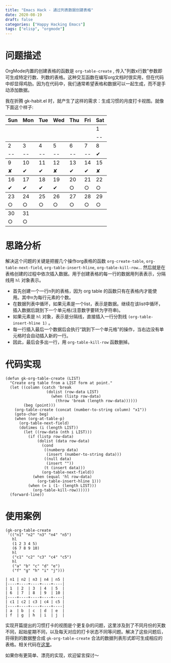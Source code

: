 ```yaml
---
title: "Emacs Hack - 通过列表数据创建表格"
date: 2020-08-19
draft: false
categories: ["Happy Hacking Emacs"]
tags: ["elisp", "orgmode"]
---
```


# 问题描述

OrgMode内置的创建表格的函数是 `org-table-create` , 传入"列数x行数"参数即可生成特定行数、列数的表格。这种交互函数在编写org文档时很实用，但在代码中却显得鸡肋。因为在代码中，我们通常希望表格和数据可以一起生成，而不是手动添加数据。

我在折腾 gk-habit.el 时，就产生了这样的需求：生成习惯的月度打卡视图。就像下面这个样子:

<table>


<colgroup>
<col  class="org-left">

<col  class="org-left">

<col  class="org-left">

<col  class="org-left">

<col  class="org-left">

<col  class="org-left">

<col  class="org-left">
</colgroup>
<thead>
<tr>
<th scope="col" class="org-left">Sun</th>
<th scope="col" class="org-left">Mon</th>
<th scope="col" class="org-left">Tue</th>
<th scope="col" class="org-left">Wed</th>
<th scope="col" class="org-left">Thu</th>
<th scope="col" class="org-left">Fri</th>
<th scope="col" class="org-left">Sat</th>
</tr>
</thead>

<tbody>
<tr>
<td class="org-left">&#xa0;</td>
<td class="org-left">&#xa0;</td>
<td class="org-left">&#xa0;</td>
<td class="org-left">&#xa0;</td>
<td class="org-left">&#xa0;</td>
<td class="org-left">&#xa0;</td>
<td class="org-left">1</td>
</tr>


<tr>
<td class="org-left">&#xa0;</td>
<td class="org-left">&#xa0;</td>
<td class="org-left">&#xa0;</td>
<td class="org-left">&#xa0;</td>
<td class="org-left">&#xa0;</td>
<td class="org-left">&#xa0;</td>
<td class="org-left">--</td>
</tr>
</tbody>

<tbody>
<tr>
<td class="org-left">2</td>
<td class="org-left">3</td>
<td class="org-left">4</td>
<td class="org-left">5</td>
<td class="org-left">6</td>
<td class="org-left">7</td>
<td class="org-left">8</td>
</tr>


<tr>
<td class="org-left">--</td>
<td class="org-left">--</td>
<td class="org-left">--</td>
<td class="org-left">--</td>
<td class="org-left">--</td>
<td class="org-left">--</td>
<td class="org-left">✔</td>
</tr>
</tbody>

<tbody>
<tr>
<td class="org-left">9</td>
<td class="org-left">10</td>
<td class="org-left">11</td>
<td class="org-left">12</td>
<td class="org-left">13</td>
<td class="org-left">14</td>
<td class="org-left">15</td>
</tr>


<tr>
<td class="org-left">✘</td>
<td class="org-left">✔</td>
<td class="org-left">✔</td>
<td class="org-left">✘</td>
<td class="org-left">✔</td>
<td class="org-left">✔</td>
<td class="org-left">✘</td>
</tr>
</tbody>

<tbody>
<tr>
<td class="org-left">16</td>
<td class="org-left">17</td>
<td class="org-left">18</td>
<td class="org-left">19</td>
<td class="org-left">20</td>
<td class="org-left">21</td>
<td class="org-left">22</td>
</tr>


<tr>
<td class="org-left">✔</td>
<td class="org-left">✔</td>
<td class="org-left">✔</td>
<td class="org-left">✔</td>
<td class="org-left">○</td>
<td class="org-left">○</td>
<td class="org-left">○</td>
</tr>
</tbody>

<tbody>
<tr>
<td class="org-left">23</td>
<td class="org-left">24</td>
<td class="org-left">25</td>
<td class="org-left">26</td>
<td class="org-left">27</td>
<td class="org-left">28</td>
<td class="org-left">29</td>
</tr>


<tr>
<td class="org-left">○</td>
<td class="org-left">○</td>
<td class="org-left">○</td>
<td class="org-left">○</td>
<td class="org-left">○</td>
<td class="org-left">○</td>
<td class="org-left">○</td>
</tr>
</tbody>

<tbody>
<tr>
<td class="org-left">30</td>
<td class="org-left">31</td>
<td class="org-left">&#xa0;</td>
<td class="org-left">&#xa0;</td>
<td class="org-left">&#xa0;</td>
<td class="org-left">&#xa0;</td>
<td class="org-left">&#xa0;</td>
</tr>


<tr>
<td class="org-left">○</td>
<td class="org-left">○</td>
<td class="org-left">&#xa0;</td>
<td class="org-left">&#xa0;</td>
<td class="org-left">&#xa0;</td>
<td class="org-left">&#xa0;</td>
<td class="org-left">&#xa0;</td>
</tr>
</tbody>
</table>

# 思路分析

解决这个问题的关键是把握几个操作org表格的函数 `org-create-table`, `org-table-next-field`, `org-table-insert-hline`, `org-table-kill-row`&#x2026; 然后就是在表格创建的过程中依次插入数据。用于创建表格的每一行的数据用列表表示，分隔线用 `hl` 对象表示。

-   首先创建一个一行n列的表格，因为 org table 的函数只有在表格内才能使用。其中n为每行元素的个数。
-   在数据列表中循环，如果元素是一个list，表示是数据。继续在该list中循环，插入数据后跳到下一个单元格(注意数字要转为字符串)。
-   如果元素是 `hl` 对象，表示是分隔线，直接插入一行分割线 `(org-table-insert-hline 1)` 。
-   每一行插入最后一个数据后会执行“跳到下一个单元格”的操作，当右边没有单元格时会自动插入新的一行。
-   因此，最后会多出一行，用 `org-table-kill-row` 函数删掉。

# 代码实现

    (defun gk-org-table-create (LIST)
      "Create org table from a LIST form at point."
      (let ((column (catch 'break
                      (dolist (row-data LIST)
                        (when (listp row-data)
                          (throw 'break (length row-data))))))
            (beg (point)))
        (org-table-create (concat (number-to-string column) "x1"))
        (goto-char beg)
        (when (org-at-table-p)
          (org-table-next-field)
          (dotimes (i (length LIST))
            (let ((row-data (nth i LIST)))
              (if (listp row-data)
                  (dolist (data row-data)
                    (cond
                     ((numberp data)
                      (insert (number-to-string data)))
                     ((null data)
                      (insert ""))
                     (t (insert data)))
                    (org-table-next-field))
                (when (equal 'hl row-data)
                  (org-table-insert-hline 1)))
              (when (= i (1- (length LIST)))
                (org-table-kill-row))))))
      (forward-line))

# 使用案例

    (gk-org-table-create
     '(("n1" "n2" "n3" "n4" "n5")
       hl
       (1 2 3 4 5)
       (6 7 8 9 10)
       hl
       ("c1" "c2" "c3" "c4" "c5")
       hl
       ("a" "b" "c" "d" "e")
       ("f" "g" "h" "i" "j")))

    | n1 | n2 | n3 | n4 | n5 |
    |----+----+----+----+----|
    | 1  | 2  | 3  | 4  | 5  |
    | 6  | 7  | 8  | 9  | 10 |
    |----+----+----+----+----|
    | c1 | c2 | c3 | c4 | c5 |
    |----+----+----+----+----|
    | a  | b  | c  | d  | e  |
    | f  | g  | h  | i  | j  |

实现开篇提出的习惯打卡的视图是个更复杂的问题，这里涉及到了不同月份的天数不同，起始星期不同，以及每天对应的打卡状态不同等问题。解决了这些问题后，将得到的数据整合成 `gk-org-table-create` 合法的数据列表形式即可生成相应的表格。相关代码在[这里](https://github.com/Kinneyzhang/gk-habit/blob/master/gk-habit.el)。

如果你有更简单、漂亮的实现，欢迎留言探讨～
